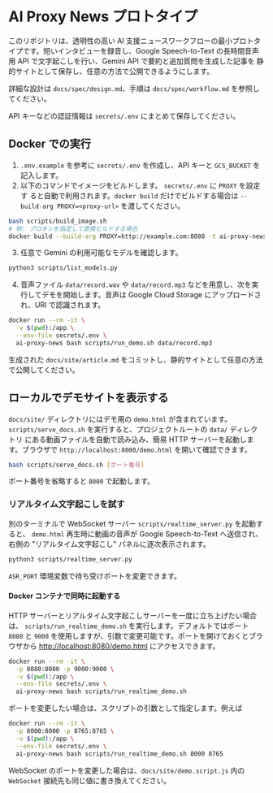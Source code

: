 # AI Proxy News プロトタイプ

このリポジトリは、透明性の高い AI 支援ニュースワークフローの最小プロトタイプです。短いインタビューを録音し、Google Speech-to-Text の長時間音声用 API で文字起こしを行い、Gemini API で要約と追加質問を生成した記事を 静的サイトとして保存し、任意の方法で公開できるようにします。

詳細な設計は `docs/spec/design.md`、手順は `docs/spec/workflow.md` を参照してください。

API キーなどの認証情報は `secrets/.env` にまとめて保存してください。

## Docker での実行

1. `.env.example` を参考に `secrets/.env` を作成し、API キーと `GCS_BUCKET` を記入します。
2. 以下のコマンドでイメージをビルドします。 `secrets/.env` に `PROXY` を設定す
   ると自動で利用されます。`docker build` だけでビルドする場合は
   `--build-arg PROXY=<proxy-url>` を渡してください。

```bash
bash scripts/build_image.sh
# 例: プロキシを指定して直接ビルドする場合
docker build --build-arg PROXY=http://example.com:8080 -t ai-proxy-news .
```
3. 任意で Gemini の利用可能なモデルを確認します。

```bash
python3 scripts/list_models.py
```


4. 音声ファイル `data/record.wav` や `data/record.mp3` などを用意し、次を実行してデモを開始します。音声は Google Cloud Storage にアップロードされ、URI で認識されます。

```bash
docker run --rm -it \
  -v $(pwd):/app \
  --env-file secrets/.env \
  ai-proxy-news bash scripts/run_demo.sh data/record.mp3
```

生成された `docs/site/article.md` をコミットし、静的サイトとして任意の方法で公開してください。

## ローカルでデモサイトを表示する

`docs/site/` ディレクトリにはデモ用の `demo.html` が含まれています。
`scripts/serve_docs.sh` を実行すると、プロジェクトルートの `data/` ディレクトリ
にある動画ファイルを自動で読み込み、簡易 HTTP サーバーを起動します。ブラウザで
`http://localhost:8000/demo.html` を開いて確認できます。

```bash
bash scripts/serve_docs.sh [ポート番号]
```

ポート番号を省略すると `8000` で起動します。

### リアルタイム文字起こしを試す

別のターミナルで WebSocket サーバー `scripts/realtime_server.py` を起動すると、
`demo.html` 再生時に動画の音声が Google Speech-to-Text へ送信され、右側の
"リアルタイム文字起こし" パネルに逐次表示されます。

```bash
python3 scripts/realtime_server.py
```

`ASR_PORT` 環境変数で待ち受けポートを変更できます。

#### Docker コンテナで同時に起動する

HTTP サーバーとリアルタイム文字起こしサーバーを一度に立ち上げたい場合は、
`scripts/run_realtime_demo.sh` を実行します。デフォルトではポート `8080` と
`9000` を使用しますが、引数で変更可能です。ポートを開けておくとブラウザから
<http://localhost:8080/demo.html> にアクセスできます。

```bash
docker run --rm -it \
  -p 8080:8080 -p 9000:9000 \
  -v $(pwd):/app \
  --env-file secrets/.env \
  ai-proxy-news bash scripts/run_realtime_demo.sh
```

ポートを変更したい場合は、スクリプトの引数として指定します。例えば

```bash
docker run --rm -it \
  -p 8000:8000 -p 8765:8765 \
  -v $(pwd):/app \
  --env-file secrets/.env \
  ai-proxy-news bash scripts/run_realtime_demo.sh 8000 8765
```

WebSocket のポートを変更した場合は、`docs/site/demo.script.js` 内の
`WebSocket` 接続先も同じ値に書き換えてください。
